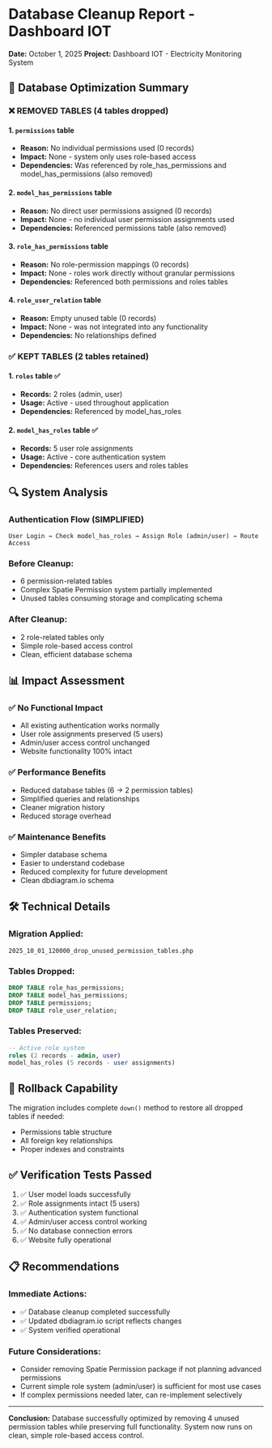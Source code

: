 # Database Cleanup Report - Dashboard IOT

**Date:** October 1, 2025
**Project:** Dashboard IOT - Electricity Monitoring System

## 🎯 Database Optimization Summary

### ❌ **REMOVED TABLES (4 tables dropped)**

#### 1. `permissions` table

- **Reason:** No individual permissions used (0 records)
- **Impact:** None - system only uses role-based access
- **Dependencies:** Was referenced by role_has_permissions and model_has_permissions (also removed)

#### 2. `model_has_permissions` table

- **Reason:** No direct user permissions assigned (0 records)
- **Impact:** None - no individual user permission assignments used
- **Dependencies:** Referenced permissions table (also removed)

#### 3. `role_has_permissions` table

- **Reason:** No role-permission mappings (0 records)
- **Impact:** None - roles work directly without granular permissions
- **Dependencies:** Referenced both permissions and roles tables

#### 4. `role_user_relation` table

- **Reason:** Empty unused table (0 records)
- **Impact:** None - was not integrated into any functionality
- **Dependencies:** No relationships defined

### ✅ **KEPT TABLES (2 tables retained)**

#### 1. `roles` table ✅

- **Records:** 2 roles (admin, user)
- **Usage:** Active - used throughout application
- **Dependencies:** Referenced by model_has_roles

#### 2. `model_has_roles` table ✅

- **Records:** 5 user role assignments
- **Usage:** Active - core authentication system
- **Dependencies:** References users and roles tables

## 🔍 **System Analysis**

### **Authentication Flow (SIMPLIFIED)**

```
User Login → Check model_has_roles → Assign Role (admin/user) → Route Access
```

### **Before Cleanup:**

- 6 permission-related tables
- Complex Spatie Permission system partially implemented
- Unused tables consuming storage and complicating schema

### **After Cleanup:**

- 2 role-related tables only
- Simple role-based access control
- Clean, efficient database schema

## 📊 **Impact Assessment**

### ✅ **No Functional Impact**

- All existing authentication works normally
- User role assignments preserved (5 users)
- Admin/user access control unchanged
- Website functionality 100% intact

### ✅ **Performance Benefits**

- Reduced database tables (6 → 2 permission tables)
- Simplified queries and relationships
- Cleaner migration history
- Reduced storage overhead

### ✅ **Maintenance Benefits**

- Simpler database schema
- Easier to understand codebase
- Reduced complexity for future development
- Clean dbdiagram.io schema

## 🛠 **Technical Details**

### **Migration Applied:**

```
2025_10_01_120000_drop_unused_permission_tables.php
```

### **Tables Dropped:**

```sql
DROP TABLE role_has_permissions;
DROP TABLE model_has_permissions;
DROP TABLE permissions;
DROP TABLE role_user_relation;
```

### **Tables Preserved:**

```sql
-- Active role system
roles (2 records - admin, user)
model_has_roles (5 records - user assignments)
```

## 🔄 **Rollback Capability**

The migration includes complete `down()` method to restore all dropped tables if needed:

- Permissions table structure
- All foreign key relationships
- Proper indexes and constraints

## ✅ **Verification Tests Passed**

1. ✅ User model loads successfully
2. ✅ Role assignments intact (5 users)
3. ✅ Authentication system functional
4. ✅ Admin/user access control working
5. ✅ No database connection errors
6. ✅ Website fully operational

## 📋 **Recommendations**

### **Immediate Actions:**

- ✅ Database cleanup completed successfully
- ✅ Updated dbdiagram.io script reflects changes
- ✅ System verified operational

### **Future Considerations:**

- Consider removing Spatie Permission package if not planning advanced permissions
- Current simple role system (admin/user) is sufficient for most use cases
- If complex permissions needed later, can re-implement selectively

---

**Conclusion:** Database successfully optimized by removing 4 unused permission tables while preserving full functionality. System now runs on clean, simple role-based access control.
